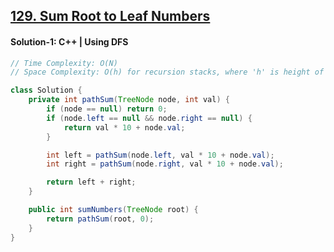 ## [129. Sum Root to Leaf Numbers](https://leetcode.com/problems/sum-root-to-leaf-numbers/description/)

#### Solution-1: C++ | Using DFS
```java
// Time Complexity: O(N)
// Space Complexity: O(h) for recursion stacks, where 'h' is height of the tree

class Solution {
    private int pathSum(TreeNode node, int val) {
        if (node == null) return 0;
        if (node.left == null && node.right == null) {
            return val * 10 + node.val;
        }

        int left = pathSum(node.left, val * 10 + node.val);
        int right = pathSum(node.right, val * 10 + node.val);

        return left + right;
    }

    public int sumNumbers(TreeNode root) {
        return pathSum(root, 0);
    }
}
```